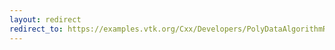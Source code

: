 ```yaml
---
layout: redirect
redirect_to: https://examples.vtk.org/Cxx/Developers/PolyDataAlgorithmReader/
---
```


